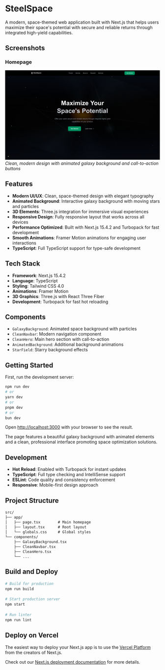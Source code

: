 # SteelSpace

A modern, space-themed web application built with Next.js that helps users maximize their space's potential with secure and reliable returns through integrated high-yield capabilities.

## Screenshots

### Homepage
![SteelSpace Homepage](./screenshots/Screenshot.png)
*Clean, modern design with animated galaxy background and call-to-action buttons*

## Features

- **Modern UI/UX**: Clean, space-themed design with elegant typography
- **Animated Background**: Interactive galaxy background with moving stars and particles
- **3D Elements**: Three.js integration for immersive visual experiences
- **Responsive Design**: Fully responsive layout that works across all devices
- **Performance Optimized**: Built with Next.js 15.4.2 and Turbopack for fast development
- **Smooth Animations**: Framer Motion animations for engaging user interactions
- **TypeScript**: Full TypeScript support for type-safe development

## Tech Stack

- **Framework**: Next.js 15.4.2
- **Language**: TypeScript
- **Styling**: Tailwind CSS 4.0
- **Animations**: Framer Motion
- **3D Graphics**: Three.js with React Three Fiber
- **Development**: Turbopack for fast hot reloading

## Components

- `GalaxyBackground`: Animated space background with particles
- `CleanNavbar`: Modern navigation component
- `CleanHero`: Main hero section with call-to-action
- `AnimatedBackground`: Additional background animations
- `StarField`: Starry background effects

## Getting Started

First, run the development server:

```bash
npm run dev
# or
yarn dev
# or
pnpm dev
# or
bun dev
```

Open [http://localhost:3000](http://localhost:3000) with your browser to see the result.

The page features a beautiful galaxy background with animated elements and a clean, professional interface promoting space optimization solutions.

## Development

- **Hot Reload**: Enabled with Turbopack for instant updates
- **TypeScript**: Full type checking and IntelliSense support
- **ESLint**: Code quality and consistency enforcement
- **Responsive**: Mobile-first design approach

## Project Structure

```
src/
├── app/
│   ├── page.tsx        # Main homepage
│   ├── layout.tsx      # Root layout
│   └── globals.css     # Global styles
└── components/
    ├── GalaxyBackground.tsx
    ├── CleanNavbar.tsx
    ├── CleanHero.tsx
    └── ...
```

## Build and Deploy

```bash
# Build for production
npm run build

# Start production server
npm start

# Run linter
npm run lint
```

## Deploy on Vercel

The easiest way to deploy your Next.js app is to use the [Vercel Platform](https://vercel.com/new?utm_medium=default-template&filter=next.js&utm_source=create-next-app&utm_campaign=create-next-app-readme) from the creators of Next.js.

Check out our [Next.js deployment documentation](https://nextjs.org/docs/app/building-your-application/deploying) for more details.

